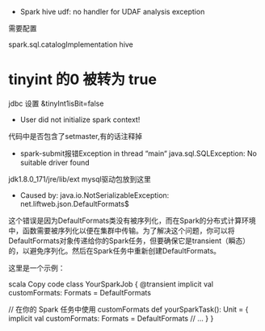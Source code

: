 * Spark hive udf: no handler for UDAF analysis exception

需要配置

spark.sql.catalogImplementation  hive


# tinyint 的0 被转为 true
jdbc 设置
&tinyInt1isBit=false


* User did not initialize spark context!


代码中是否包含了setmaster,有的话注释掉


* spark-submit报错Exception in thread “main“ java.sql.SQLException: No suitable driver found

jdk1.8.0_171/jre/lib/ext mysql驱动包放到这里


* Caused by: java.io.NotSerializableException: net.liftweb.json.DefaultFormats$

这个错误是因为DefaultFormats类没有被序列化，而在Spark的分布式计算环境中，函数需要被序列化以便在集群中传输。为了解决这个问题，你可以将DefaultFormats对象传递给你的Spark任务，但要确保它是transient（瞬态）的，以避免序列化。然后在Spark任务中重新创建DefaultFormats。

这里是一个示例：

scala
Copy code
class YourSparkJob {
  @transient implicit val customFormats: Formats = DefaultFormats

  // 在你的 Spark 任务中使用 customFormats
  def yourSparkTask(): Unit = {
    implicit val customFormats: Formats = DefaultFormats
    // ...
  }
}